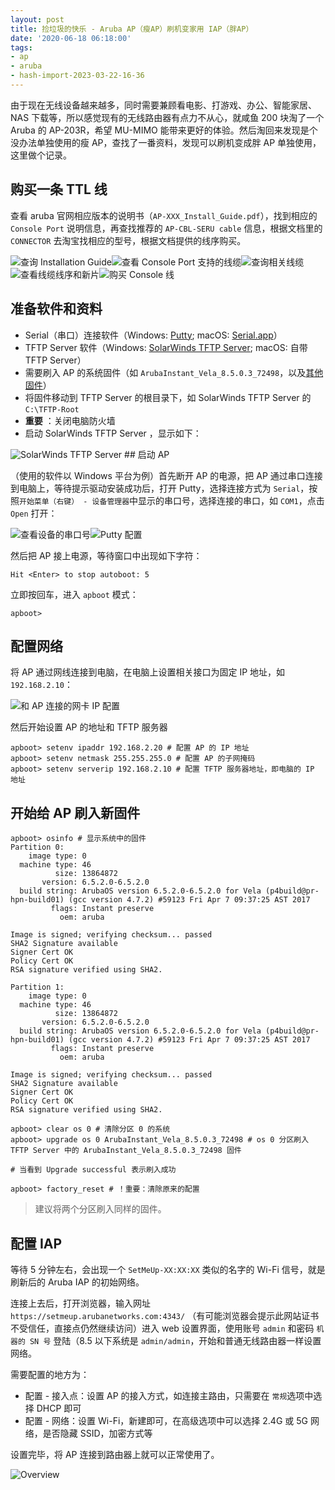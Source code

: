 ```yaml
---
layout: post
title: 捡垃圾的快乐 - Aruba AP（瘦AP）刷机变家用 IAP（胖AP）
date: '2020-06-18 06:18:00'
tags:
- ap
- aruba
- hash-import-2023-03-22-16-36
---
```


由于现在无线设备越来越多，同时需要兼顾看电影、打游戏、办公、智能家居、NAS 下载等，所以感觉现有的无线路由器有点力不从心，就咸鱼 200 块淘了一个 Aruba 的 AP-203R，希望 MU-MIMO 能带来更好的体验。然后淘回来发现是个没办法单独使用的瘦 AP，查找了一番资料，发现可以刷机变成胖 AP 单独使用，这里做个记录。

## 购买一条 TTL 线

查看 aruba 官网相应版本的说明书（`AP-XXX_Install_Guide.pdf`），找到相应的 `Console Port` 说明信息，再查找推荐的 `AP-CBL-SERU cable` 信息，根据文档里的 `CONNECTOR` 去淘宝找相应的型号，根据文档提供的线序购买。

<img src="https://raw.githubusercontent.com/5cr1pt/img4markdown/master/pics/20200618174916.jpg" class="kg-image" alt="查询 Installation Guide" loading="lazy"><img src="https://raw.githubusercontent.com/5cr1pt/img4markdown/master/pics/20200618175122.jpg" class="kg-image" alt="查看 Console Port 支持的线缆" loading="lazy"><img src="https://raw.githubusercontent.com/5cr1pt/img4markdown/master/pics/20200618175155.jpg" class="kg-image" alt="查询相关线缆" loading="lazy"><img src="https://raw.githubusercontent.com/5cr1pt/img4markdown/master/pics/20200618175252.jpg" class="kg-image" alt="查看线缆线序和新片" loading="lazy"><img src="https://raw.githubusercontent.com/5cr1pt/img4markdown/master/pics/20200618175301.jpeg" class="kg-image" alt="购买 Console 线" loading="lazy">
## 准备软件和资料

- Serial（串口）连接软件（Windows: [Putty](https://www.chiark.greenend.org.uk/%7Esgtatham/putty/latest.html); macOS: [Serial.app](https://www.decisivetactics.com/products/serial/)）
- TFTP Server 软件（Windows: [SolarWinds TFTP Server](https://www.solarwinds.com/free-tools/free-tftp-server); macOS: 自带 TFTP Server）
- 需要刷入 AP 的系统固件（如 `ArubaInstant_Vela_8.5.0.3_72498`，以及[其他固件](https://support.arubanetworks.com/Documentation/tabid/77/DMXModule/512/Default.aspx?EntryId=8868)）
- 将固件移动到 TFTP Server 的根目录下，如 SolarWinds TFTP Server 的 `C:\TFTP-Root`
- **重要** ：关闭电脑防火墙
- 启动 SolarWinds TFTP Server ，显示如下：
<img src="https://raw.githubusercontent.com/5cr1pt/img4markdown/master/pics/20200618175437.jpg" class="kg-image" alt="SolarWinds TFTP Server" loading="lazy">
## 启动 AP

（使用的软件以 Windows 平台为例）首先断开 AP 的电源，把 AP 通过串口连接到电脑上，等待提示驱动安装成功后，打开 Putty，选择连接方式为 `Serial`，按照`开始菜单（右键） - 设备管理器`中显示的串口号，选择连接的串口，如 `COM1`，点击 `Open` 打开：

<img src="https://raw.githubusercontent.com/5cr1pt/img4markdown/master/2020/06/DeviceMgr.jpg" class="kg-image" alt="查看设备的串口号" loading="lazy"><img src="https://raw.githubusercontent.com/5cr1pt/img4markdown/master/pics/20200618175335.jpg" class="kg-image" alt="Putty 配置" loading="lazy">

然后把 AP 接上电源，等待窗口中出现如下字符：

    Hit <Enter> to stop autoboot: 5

立即按回车，进入 `apboot` 模式：

    apboot>

## 配置网络

将 AP 通过网线连接到电脑，在电脑上设置相关接口为固定 IP 地址，如 `192.168.2.10`：

<img src="https://raw.githubusercontent.com/5cr1pt/img4markdown/master/pics/20200618175402.jpg" class="kg-image" alt="和 AP 连接的网卡 IP 配置" loading="lazy">

然后开始设置 AP 的地址和 TFTP 服务器

    apboot> setenv ipaddr 192.168.2.20 # 配置 AP 的 IP 地址
    apboot> setenv netmask 255.255.255.0 # 配置 AP 的子网掩码
    apboot> setenv serverip 192.168.2.10 # 配置 TFTP 服务器地址，即电脑的 IP 地址

## 开始给 AP 刷入新固件

    apboot> osinfo # 显示系统中的固件
    Partition 0:
        image type: 0
      machine type: 46
              size: 13864872
           version: 6.5.2.0-6.5.2.0
      build string: ArubaOS version 6.5.2.0-6.5.2.0 for Vela (p4build@pr-hpn-build01) (gcc version 4.7.2) #59123 Fri Apr 7 09:37:25 AST 2017
             flags: Instant preserve
               oem: aruba
    
    Image is signed; verifying checksum... passed
    SHA2 Signature available
    Signer Cert OK
    Policy Cert OK
    RSA signature verified using SHA2.
    
    Partition 1:
        image type: 0
      machine type: 46
              size: 13864872
           version: 6.5.2.0-6.5.2.0
      build string: ArubaOS version 6.5.2.0-6.5.2.0 for Vela (p4build@pr-hpn-build01) (gcc version 4.7.2) #59123 Fri Apr 7 09:37:25 AST 2017
             flags: Instant preserve
               oem: aruba
    
    Image is signed; verifying checksum... passed
    SHA2 Signature available
    Signer Cert OK
    Policy Cert OK
    RSA signature verified using SHA2.
    
    apboot> clear os 0 # 清除分区 0 的系统
    apboot> upgrade os 0 ArubaInstant_Vela_8.5.0.3_72498 # os 0 分区刷入 TFTP Server 中的 ArubaInstant_Vela_8.5.0.3_72498 固件
    
    # 当看到 Upgrade successful 表示刷入成功
    
    apboot> factory_reset # ！重要：清除原来的配置

> 建议将两个分区刷入同样的固件。

## 配置 IAP

等待 5 分钟左右，会出现一个 `SetMeUp-XX:XX:XX` 类似的名字的 Wi-Fi 信号，就是刷新后的 Aruba IAP 的初始网络。

连接上去后，打开浏览器，输入网址 `https://setmeup.arubanetworks.com:4343/` （有可能浏览器会提示此网站证书不受信任，直接点仍然继续访问）进入 web 设置界面，使用账号 `admin` 和密码 `机器的 SN 号` 登陆（8.5 以下系统是 `admin/admin`，开始和普通无线路由器一样设置网络。

需要配置的地方为：

- 配置 - 接入点：设置 AP 的接入方式，如连接主路由，只需要在 `常规`选项中选择 DHCP 即可
- 配置 - 网络：设置 Wi-Fi，新建即可，在高级选项中可以选择 2.4G 或 5G 网络，是否隐藏 SSID，加密方式等

设置完毕，将 AP 连接到路由器上就可以正常使用了。

<img src="https://raw.githubusercontent.com/5cr1pt/img4markdown/master/pics/20200618175509.jpg" class="kg-image" alt="Overview" loading="lazy">